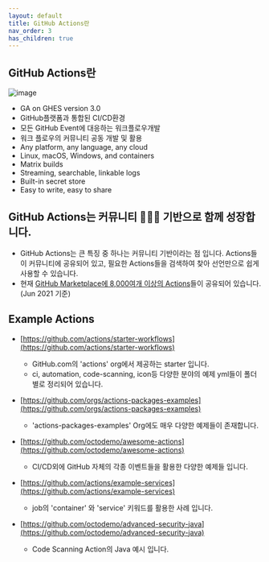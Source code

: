 ```yaml
---
layout: default
title: GitHub Actions란
nav_order: 3
has_children: true
---
```


## GitHub Actions란
![image](https://user-images.githubusercontent.com/40287191/121128830-fa826100-c866-11eb-80be-55502d6a757f.png)
- GA on GHES version 3.0 
- GitHub플랫폼과 통합된 CI/CD환경
- 모든 GitHub Event에 대응하는 워크플로우개발
- 워크 플로우의 커뮤니티 공동 개발 및 활용
- Any platform, any language, any cloud
- Linux, macOS, Windows, and containers
- Matrix builds
- Streaming, searchable, linkable logs
- Built-in secret store
- Easy to write, easy to share

## GitHub Actions는 커뮤니티 🧑‍🤝‍🧑 기반으로 함께 성장합니다. 
- GitHub Actions는 큰 특징 중 하나는 커뮤니티 기반이라는 점 입니다. Actions들이 커뮤니티에 공유되어 있고, 필요한 Actions들을 검색하여 찾아 선언만으로 쉽게 사용할 수 있습니다. 
- 현재 [GitHub Marketplace에 8,000여개 이상의 Actions](https://github.com/marketplace?type=actions)들이 공유되어 있습니다. (Jun 2021 기준)


## Example Actions

   - [https://github.com/actions/starter-workflows](https://github.com/actions/starter-workflows)
     - GitHub.com의 'actions' org에서 제공하는 starter 입니다.
     - ci, automation, code-scanning, icon등 다양한 분야의 예제 yml들이 폴더별로 정리되어 있습니다.

   - [https://github.com/orgs/actions-packages-examples](https://github.com/orgs/actions-packages-examples)
     - 'actions-packages-examples' Org에도 매우 다양한 예제들이 존재합니다.

   - [https://github.com/octodemo/awesome-actions](https://github.com/octodemo/awesome-actions)
     - CI/CD외에 GitHub 자체의 각종 이벤트들을 활용한 다양한 예제들 입니다.

   - [https://github.com/actions/example-services](https://github.com/actions/example-services)
     - job의 'container' 와 'service' 키워드를 활용한 사례 입니다.

   - [https://github.com/octodemo/advanced-security-java](https://github.com/octodemo/advanced-security-java)
     - Code Scanning Action의 Java 예시 입니다.

